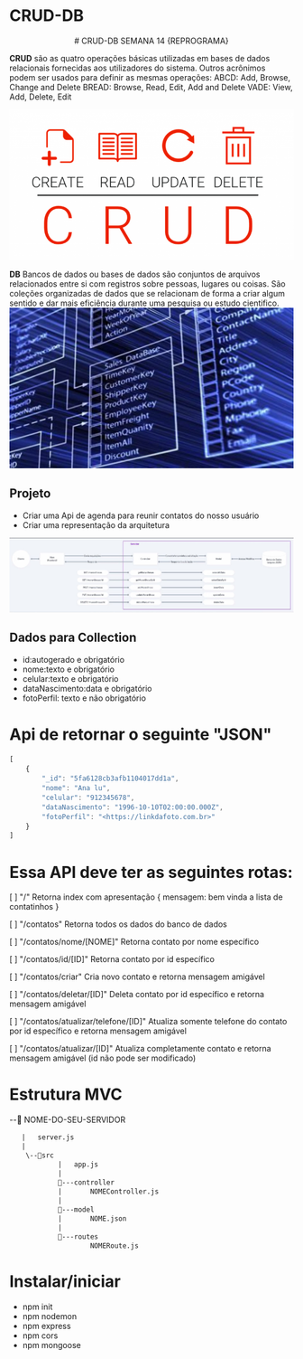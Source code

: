# CRUD-DB
<p align="center"> # CRUD-DB
SEMANA 14 {REPROGRAMA}<p>

**CRUD** são as quatro operações básicas utilizadas em bases de dados relacionais fornecidas aos utilizadores do sistema. Outros acrônimos podem ser usados para definir as mesmas operações: ABCD: Add, Browse, Change and Delete BREAD: Browse, Read, Edit, Add and Delete VADE: View, Add, Delete, Edit

![Crud](./img/crud.png)


**DB** Bancos de dados ou bases de dados são conjuntos de arquivos relacionados entre si com registros sobre pessoas, lugares ou coisas. São coleções organizadas de dados que se relacionam de forma a criar algum sentido e dar mais eficiência durante uma pesquisa ou estudo cientifico.
![db](./img/db.jpg)

## Projeto 
* Criar uma Api de agenda para reunir contatos do nosso usuário
* Criar uma representação da arquitetura

![ref](./img/ref.JPG)

## Dados para Collection

* id:autogerado e obrigatório
* nome:texto e obrigatório
* celular:texto e obrigatório
* dataNascimento:data e obrigatório
* fotoPerfil: texto e não obrigatório

# Api de retornar o seguinte "JSON"

````javascript
[
	{
		"_id": "5fa6128cb3afb1104017dd1a",
		"nome": "Ana lu",
		"celular": "912345678",
		"dataNascimento": "1996-10-10T02:00:00.000Z",
		"fotoPerfil": "<https://linkdafoto.com.br>"
	}
]
 ````



# Essa API deve ter as seguintes rotas:

[ ] "/" Retorna index com apresentação { mensagem: bem vinda a lista de contatinhos }

[ ] "/contatos" Retorna todos os dados do banco de dados

[ ] "/contatos/nome/[NOME]" Retorna contato por nome específico

[ ] "/contatos/id/[ID]" Retorna contato por id específico

[ ] "/contatos/criar" Cria novo contato e retorna mensagem amigável

[ ] "/contatos/deletar/[ID]" Deleta contato por id específico e retorna mensagem amigável

[ ] "/contatos/atualizar/telefone/[ID]" Atualiza somente telefone do contato por id específico e retorna mensagem amigável

[ ] "/contatos/atualizar/[ID]" Atualiza completamente contato e retorna mensagem amigável (id não pode ser modificado)


# Estrutura MVC

--📂 NOME-DO-SEU-SERVIDOR

	   |   server.js
	   |
		\--📂src
			    |   app.js
			    |
			    📂---controller
			    |       NOMEController.js
			    |
			    📂---model
			    |       NOME.json
			    |
			    📂---routes
			            NOMERoute.js



# Instalar/iniciar

* npm init
* npm nodemon
* npm express
* npm cors
* npm mongoose

